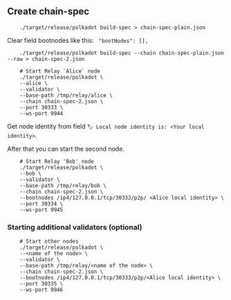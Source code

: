 #

## Create chain-spec

```
    ./target/release/polkadot build-spec > chain-spec-plain.json
```

Clear field bootnodes like this: ` "bootNodes": [],`

```
    ./target/release/polkadot build-spec --chain chain-spec-plain.json --raw > chain-spec-2.json
```

```
    # Start Relay `Alice` node
    ./target/release/polkadot \
    --alice \
    --validator \
    --base-path /tmp/relay/alice \
    --chain chain-spec-2.json \
    --port 30333 \
    --ws-port 9944
```

Get node identity from field `🏷 Local node identity is: <Your local identity>`.

After that you can start the second node.

```
    # Start Relay 'Bob' node
    ./target/release/polkadot \
    --bob \
    --validator \
    --base-path /tmp/relay/bob \
    --chain chain-spec-2.json \
    --bootnodes /ip4/127.0.0.1/tcp/30333/p2p/ <Alice local identity> \
    --port 30334 \
    --ws-port 9945
```

### Starting additional validators (optional)

```
    # Start other nodes
    ./target/release/polkadot \
    --<name of the node> \
    --validator \
    --base-path /tmp/relay/<name of the node> \
    --chain chain-spec-2.json \
    --bootnodes /ip4/127.0.0.1/tcp/30333/p2p/<Alice local identity> \
    --port 30335 \
    --ws-port 9946
```
